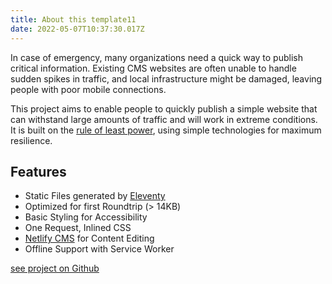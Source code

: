 ```yaml
---
title: About this template11
date: 2022-05-07T10:37:30.017Z
---
```


In case of emergency, many organizations need a quick way to publish critical information. Existing CMS websites are often unable to handle sudden spikes in traffic, and local infrastructure might be damaged, leaving people with poor mobile connections.

This project aims to enable people to quickly publish a simple website that can withstand large amounts of traffic and will work in extreme conditions. It is built on the [rule of least power](https://en.wikipedia.org/wiki/Rule_of_least_power), using simple technologies for maximum resilience.

## Features

* Static Files generated by [Eleventy](https://11ty.dev)
* Optimized for first Roundtrip (> 14KB)
* Basic Styling for Accessibility
* One Request, Inlined CSS
* [Netlify CMS](https://www.netlifycms.org/) for Content Editing
* Offline Support with Service Worker

[see project on Github](https://github.com/maxboeck/emergency-site)